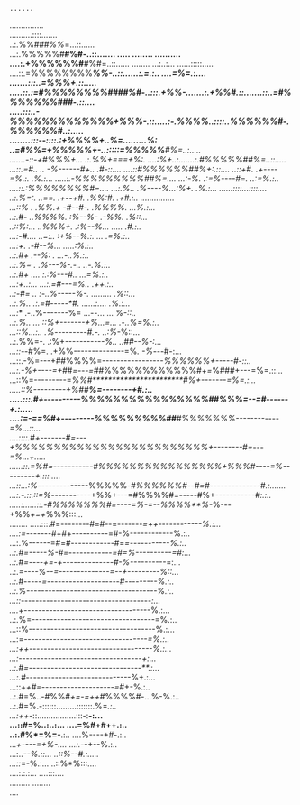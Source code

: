    ......                                                                                            
  ...............                                                                                     
 ..........::::.......                                                                                
 ..:.%%#*##%%*=...::......                                                                            
 ...:.%%%%%#****#%#-..::.......       .....      ........              ..........                     
  ....:.+%%%%%%#****#%#=..::......  ........    ...:..:...          ......:::::.....                  
    ....::.=%%%%%%%%*****%%-..::......:.=.:..  ....=%=.:....  .......:::..=%%%+.::.....               
      .....::.:=#%%%%%%%%####%#-..:::.+%%-.......:.+%%#.::.......::..=#%%%%%%%###-.::....             
          .....:::..-*%%%%%%%%%%%%%*+%%%-.::.....:-.%*%%%..::::..*%%%%%%#-.%%%%%**%#..:.....          
             ........:::--::::.:+%%%%+..%=.........%: ..=#%%=+%%%%%+-..:::::=%%%%%**#%=..:.....       
                 .......-::-+#%%%+... .:.%%*+===+*%:.    ....:*%*+..:.......:.#%%%%%#**#%=..::.....   
                     ...::.=#..       .. -%------#+..         .#-::....   ....::#%%%%%%#**#%+:.::.... 
                      ..::+#.            .+*----=%.:.          .%.:...     .....:.-%%%%%%%%%#*#%=.... 
                     ...:-%.            .:=%----#=.          ..:=%.:..        ....::.:*%%%%%%%%#=.... 
                    ...:.%..              .%----%...:%+*.       .%.:...         ......::::...::::.... 
                    ..:.%=:.      ..==.   .+*--+#. .%%:#.       .+#.:..             ...............   
                   ...::% .       .%%.+    -#--#-. .%%%%.      ...%.:...                              
                   ..:.#-        ..%%%%.   :%--%-  .-%%*.        .%::...                              
                   ..::%:...     ..%%%+.  .:%--%... .....        .#*.:..                              
                  ...:-#....      ..=:..  :+%--%.:.          ... .=%.:..                              
                  ...:+*.                 .-#--%...          .....:%.:..                              
                  ..:.#+                  .**--%:  .         ...-..%.:..                              
                  ..:.%=                . .%---%-.-..          ..-.%.:..                              
                  ..:.#+  ....          :.:%---#*..            ...=%.:..                              
                  ...:+*..:...       ...:.=#---=%..              .++.:..                              
                   ..:-#=  ..         :-..%-----%-. .........    .%::...                              
                   ..:.%..            .:.=#-----*#. ......:....  .%.:...                              
                   ...:**            .-..%-------%= ...--... ... *%-::..                              
                    ..:.%..  ...      ::%+-------+%...=...   .-..%=%.:..                              
                    ...::%...:..      .%*---------*#.-.      ..:%*-%::...                             
                     ..:.%%=-.      .:%+-----------*%..      ..##--%-:...                             
                   ...::-*-#%=.   .+%%--------------=%*.     -%*---#-:...                             
                 ...::.-%=---+##%%%%=-----------------*%%%%%%+-----#-::..                             
               ...:.-%+----=+*##*=---=*##%%%%%%%%%%%%#*+=*%###+---=%=.::...                           
              ...::%=---------=*%%#***********************#%+-------=%=.:...                          
           .....::%---------+%##****************************%=--------+#.:..                          
        .....:::.#+----------%%%%%%%%%%%%%%%%#**********#%%%=--=#------+*.:.....                      
        ....:=-==%*#+---------%%%%%%%%%##**********#%%%%%%%------------=%...::...                     
        ....::::.#+-------#=---+%%%%%%%%%%%%%%%%%%%%%%%%%+--------#=---=%...+.....                    
        ......::.=%#*=-----------#%%%%%%%%%%%%%%%%+*%%%#----=%---------*+.:::.....                    
         ...::.*..:%*--------------%%%%%*-#%%%%%%#--#=*#--------------#*.:.......                     
        ...:.-.::.::=%*-----------+%%+---=#%%%%#=-----#%+-----------*#:.:..                           
        .....:......::.-#%%%%%%%#=----=%-=--%%%%**%*-%---+%%*+=+*%%%:::...                            
        ........   .....:::.#=--------#=#--=-------*=++------------%.:...                             
                       ....:=*-------#+#+----------=#-%------------%.:..                              
                        ...:.%------=#=#------------#=*=-----------%.:..                              
                         ..:.#=-----%-#=------------=#=%----------=#:...                              
                         ..:.#=----+=-+--------------#-%----------*=:...                              
                         ..:.*=----%--=--------------=--+---------%::...                              
                         ..:.#-----=--------------------#---------%.:..                               
                         ..:.%------------------------------------%.:..                               
                        ...::*-----------------------------------*-:...                               
                        ....*+-----------------------------------%.:...                               
                        ..:.%=----------------------------------=%.:..                                
                       ...::%-----------------------------------%.:...                                
                       ...:=*----------------------------------=%.:..                                 
                       ...:++----------------------------------%.:...                                 
                       ...:-*---------------------------------*+:...                                  
                        ..:.#=-------------------------------**.:...                                  
                        ...:.#*-----------------------------%+.:...                                   
                         ...::+*+#=--------------------=*#+-%.:..                                     
                          ..:.#=%..-#%%#*+=-=++*#%%%%#-...%-%.:..                                     
                          ..:.#=%.-::::::.........:::::::.%=*.:..                                     
                          ...:++*-::.................:::-:**-:...                                     
                          ...::#=%..:..:...      ....=%#+#++.:..                                      
                          ..:.#%*=%=-**.:..      ....%----+#-.:..                                     
                          ...*+----=+%-....      ...:.-*-+--%.:..                                     
                          ...:..*--%.::...        ..::%--#.:.....                                     
                           ...::*=-%.:...         ..::%*%:::....                                      
                            ....:.:.:...          ....:::....                                         
                              .........            ........                                           
                                ....                                                                  
